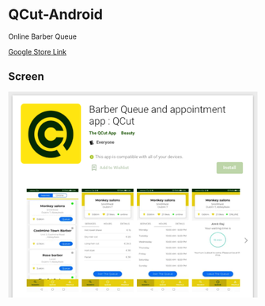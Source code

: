 # QCut-Android
Online Barber Queue

<a href="https://play.google.com/store/apps/details?id=com.qcut.customer&hl=en&gl=US"> Google Store Link </a>


## Screen
![Screen](https://github.com/BlackGold-1989/QCut-Android/blob/main/screens/screen.png)
